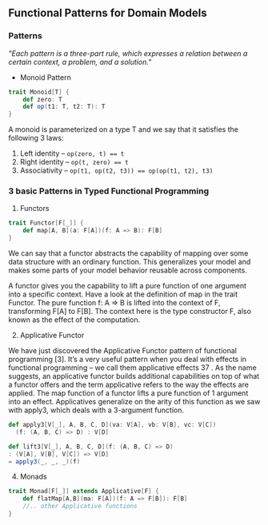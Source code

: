 ## Functional Patterns for Domain Models

### Patterns

_"Each pattern is a three-part rule, which expresses a relation between a certain context,
a problem, and a solution."_

- Monoid Pattern
```scala
trait Monoid[T] {
    def zero: T
    def op(t1: T, t2: T): T
}
```
A monoid is parameterized on a type T and we say that it satisfies the following 3 laws:

1. Left identity – `op(zero, t) == t`
2. Right identity – `op(t, zero) == t`
3. Associativity – `op(t1, op(t2, t3)) == op(op(t1, t2), t3)`

### 3 basic Patterns in Typed Functional Programming

1. Functors

```scala
trait Functor[F[_]] {
    def map[A, B](a: F[A])(f: A => B): F[B]
}
```
We can say that a functor abstracts the capability of mapping over some data structure with
an ordinary function. This generalizes your model and makes some parts of your model
behavior reusable across components.

A functor gives you the capability to lift a pure function of one argument into a specific
context. Have a look at the definition of map in the trait Functor. The pure function f: A => B
is lifted into the context of F, transforming F[A] to F[B]. The context here is the type
constructor F, also known as the effect of the computation.

2. Applicative Functor

We have just discovered the Applicative Functor pattern of functional programming [3]. It’s
a very useful pattern when you deal with effects in functional programming – we call them
applicative effects 37 . As the name suggests, an applicative functor builds additional capabilities
on top of what a functor offers and the term applicative refers to the way the effects are
applied. The map function of a functor lifts a pure function of 1 argument into an effect.
Applicatives generalize on the arity of this function as we saw with apply3, which deals with a
3-argument function.

```scala
def apply3[V[_], A, B, C, D](va: V[A], vb: V[B], vc: V[C])
  (f: (A, B, C) => D) : V[D]

def lift3[V[_], A, B, C, D](f: (A, B, C) => D)
: (V[A], V[B], V[C]) => V[D]
= apply3(_, _, _)(f)
```

4. Monads
```scala
trait Monad[F[_]] extends Applicative[F] {
    def flatMap[A,B](ma: F[A])(f: A => F[B]): F[B]
    //.. other Applicative functions
}
```

